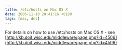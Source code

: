 ```yaml
---
title: /etc/hosts on Mac OS X
date: 2006-11-10 20:41:16 +0100
tags: [mac, dns]
---
```


For details on how to use /etc/hosts on Mac OS X - see [http://kb.doit.wisc.edu/middleware/page.php?id=4506](http://kb.doit.wisc.edu/middleware/page.php?id=4506)
